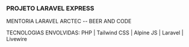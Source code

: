 ### PROJETO LARAVEL EXPRESS ###

MENTORIA LARAVEL ARCTEC -- BEER AND CODE

TECNOLOGIAS ENVOLVIDAS: PHP | Tailwind CSS | Alpine JS | Laravel | Livewire

